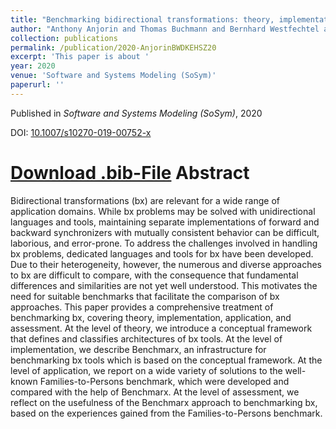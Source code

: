 ```yaml
---
title: "Benchmarking bidirectional transformations: theory, implementation, application, and assessment"
author: "Anthony Anjorin and Thomas Buchmann and Bernhard Westfechtel and Zinovy Diskin and Hsiang-Shang Ko and Romina Eramo and Georg Hinkel and Leila Samimi-Dehkordi and Albert Zündorf"
collection: publications
permalink: /publication/2020-AnjorinBWDKEHSZ20
excerpt: 'This paper is about '
year: 2020
venue: 'Software and Systems Modeling (SoSym)'
paperurl: ''
---
```


Published in *Software and Systems Modeling (SoSym)*, 2020

DOI: [10.1007/s10270-019-00752-x](https://doi.org/10.1007/s10270-019-00752-x)

[Download .bib-File](http://tbuchmann.github.io/files/AnjorinBWDKEHSZ20.bib)
Abstract
=====

Bidirectional transformations (bx) are relevant for a wide range of application domains. While bx problems may be solved with unidirectional languages and tools, maintaining separate implementations of forward and backward synchronizers with mutually consistent behavior can be difficult, laborious, and error-prone. To address the challenges involved in handling bx problems, dedicated languages and tools for bx have been developed. Due to their heterogeneity, however, the numerous and diverse approaches to bx are difficult to compare, with the consequence that fundamental differences and similarities are not yet well understood. This motivates the need for suitable benchmarks that facilitate the comparison of bx approaches. This paper provides a comprehensive treatment of benchmarking bx, covering theory, implementation, application, and assessment. At the level of theory, we introduce a conceptual framework that defines and classifies architectures of bx tools. At the level of implementation, we describe Benchmarx, an infrastructure for benchmarking bx tools which is based on the conceptual framework. At the level of application, we report on a wide variety of solutions to the well-known Families-to-Persons benchmark, which were developed and compared with the help of Benchmarx. At the level of assessment, we reflect on the usefulness of the Benchmarx approach to benchmarking bx, based on the experiences gained from the Families-to-Persons benchmark.
